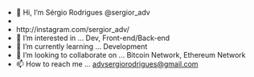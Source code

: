 - 👋 Hi, I’m Sérgio Rodrigues @sergior_adv 
- <li>http://instagram.com/sergior_adv/</li>
- 👀 I’m interested in ... Dev, Front-end/Back-end
- 🌱 I’m currently learning ... Development
- 💞️ I’m looking to collaborate on ... Bitcoin Network, Ethereum Network
- 📫 How to reach me ... advsergiorodrigues@gmail.com

<!---
Sayfor/Sayfor is a ✨ special ✨ repository because its `README.md` (this file) appears on your GitHub profile.
You can click the Preview link to take a look at your changes.
--->
